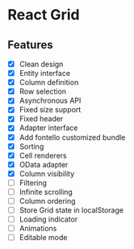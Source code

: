 # React Grid

## Features

- [x] Clean design
- [x] Entity interface
- [x] Column definition
- [x] Row selection
- [x] Asynchronous API
- [x] Fixed size support
- [x] Fixed header
- [x] Adapter interface
- [x] Add fontello customized bundle
- [x] Sorting
- [x] Cell renderers
- [x] OData adapter
- [x] Column visibility
- [ ] Filtering
- [ ] Infinite scrolling
- [ ] Column ordering
- [ ] Store Grid state in localStorage
- [ ] Loading indicator
- [ ] Animations
- [ ] Editable mode
